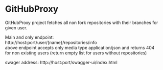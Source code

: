 # GitHubProxy
GitHubProxy project fetches all non fork repositories with their branches for given user.

Main and only endpoint: </br>
http://host:port/user/{name}/repositories/info </br>
above endpoint accepts only media type application/json and returns 404 for non existing users (return empty list for users without repositories)

swager address: http://host:port/swagger-ui/index.html
